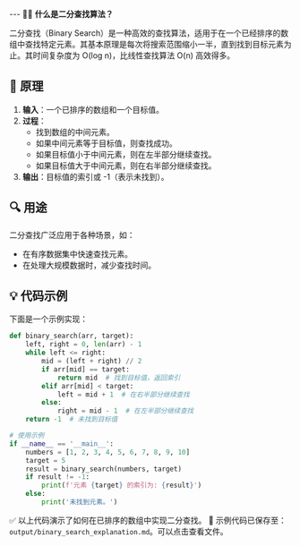 --- 👨‍🏫 **什么是二分查找算法？**

二分查找（Binary Search）是一种高效的查找算法，适用于在一个已经排序的数组中查找特定元素。其基本原理是每次将搜索范围缩小一半，直到找到目标元素为止。其时间复杂度为 O(log n)，比线性查找算法 O(n) 高效得多。

## 📘 **原理**  
1. **输入**：一个已排序的数组和一个目标值。  
2. **过程**：  
   - 找到数组的中间元素。  
   - 如果中间元素等于目标值，则查找成功。  
   - 如果目标值小于中间元素，则在左半部分继续查找。  
   - 如果目标值大于中间元素，则在右半部分继续查找。  
3. **输出**：目标值的索引或 -1（表示未找到）。

## 🔍 **用途**  
二分查找广泛应用于各种场景，如：  
- 在有序数据集中快速查找元素。  
- 在处理大规模数据时，减少查找时间。  

## 💡 **代码示例**  
下面是一个示例实现：

```python
def binary_search(arr, target):
    left, right = 0, len(arr) - 1
    while left <= right:
        mid = (left + right) // 2
        if arr[mid] == target:
            return mid  # 找到目标值，返回索引
        elif arr[mid] < target:
            left = mid + 1  # 在右半部分继续查找
        else:
            right = mid - 1  # 在左半部分继续查找
    return -1  # 未找到目标值

# 使用示例
if __name__ == '__main__':
    numbers = [1, 2, 3, 4, 5, 6, 7, 8, 9, 10]
    target = 5
    result = binary_search(numbers, target)
    if result != -1:
        print(f'元素 {target} 的索引为: {result}')
    else:
        print('未找到元素。')
```

✅ 以上代码演示了如何在已排序的数组中实现二分查找。
📁 示例代码已保存至：`output/binary_search_explanation.md`。可以点击查看文件。